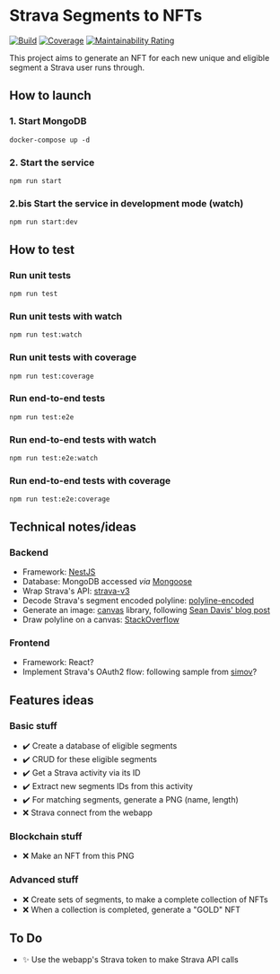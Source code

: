 # Strava Segments to NFTs

[![Build](https://github.com/alainncls/strava-segments-to-nfts/actions/workflows/tests.yml/badge.svg)](https://github.com/alainncls/strava-segments-to-nfts/actions/workflows/tests.yml)
[![Coverage](https://sonarcloud.io/api/project_badges/measure?project=alainncls_strava-segments-to-nfts&metric=coverage)](https://sonarcloud.io/summary/new_code?id=alainncls_strava-segments-to-nfts)
[![Maintainability Rating](https://sonarcloud.io/api/project_badges/measure?project=alainncls_strava-segments-to-nfts&metric=sqale_rating)](https://sonarcloud.io/summary/new_code?id=alainncls_strava-segments-to-nfts)

This project aims to generate an NFT for each new unique and eligible segment a Strava user runs through.

## How to launch

### 1. Start MongoDB

    docker-compose up -d

### 2. Start the service

    npm run start

### 2.bis Start the service in development mode (watch)

    npm run start:dev

## How to test

### Run unit tests

    npm run test

### Run unit tests with watch

    npm run test:watch

### Run unit tests with coverage

    npm run test:coverage

### Run end-to-end tests

    npm run test:e2e

### Run end-to-end tests with watch

    npm run test:e2e:watch

### Run end-to-end tests with coverage

    npm run test:e2e:coverage

## Technical notes/ideas

### Backend

* Framework: [NestJS](https://docs.nestjs.com/)
* Database: MongoDB accessed _via_ [Mongoose](https://mongoosejs.com/docs/guide.html)
* Wrap Strava's API: [strava-v3](https://www.npmjs.com/package/strava-v3)
* Decode Strava's segment encoded polyline: [polyline-encoded](https://github.com/jieter/Leaflet.encoded)
* Generate an image: [canvas](https://github.com/Automattic/node-canvas) library,
  following [Sean Davis' blog post](https://blog.logrocket.com/creating-saving-images-node-canvas/)
* Draw polyline on a canvas: [StackOverflow](https://stackoverflow.com/a/44469353/7592456)

### Frontend

* Framework: React?
* Implement Strava's OAuth2 flow: following sample from [simov](https://github.com/simov/grant)?

## Features ideas

### Basic stuff

* ✔️ Create a database of eligible segments
* ✔️ CRUD for these eligible segments
* ✔️ Get a Strava activity via its ID
* ✔️ Extract new segments IDs from this activity
* ✔️ For matching segments, generate a PNG (name, length)
* ❌ Strava connect from the webapp

### Blockchain stuff

* ❌ Make an NFT from this PNG

### Advanced stuff

* ❌ Create sets of segments, to make a complete collection of NFTs
* ❌ When a collection is completed, generate a "GOLD" NFT

## To Do

* ✨ Use the webapp's Strava token to make Strava API calls